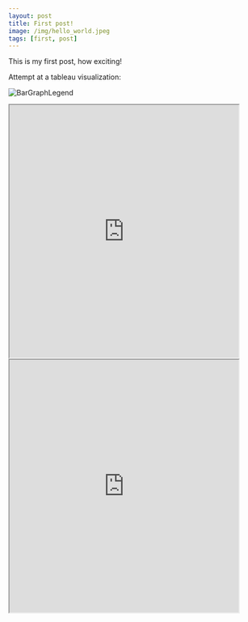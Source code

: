 ```yaml
---
layout: post
title: First post!
image: /img/hello_world.jpeg
tags: [first, post]
---
```


This is my first post, how exciting!

Attempt at a tableau visualization:

<!-- Poultry Legend -->
![BarGraphLegend](http://s3-media3.fl.yelpcdn.com/bphoto/cQ1Yoa75m2yUFFbY2xwuqw/348s.jpg)



<!-- BAR CHARTS ON US MEAT CONSUMPTION -->
<style>
.responsive-wrap iframe{ max-width: 100%;}
</style>
<div class="responsive-wrap">
<!-- this is the embed code provided by Google -->
  <iframe src="https://public.tableau.com/views/USMeatConsumptionbyYear/MeatConsumptionDashboard?:showVizHome=no&:embed=true" width="90%" height="500"></iframe>
<!-- Google embed ends -->
</div>



<!--LINE GRAPHS ON CHANGE IN CHICKEN/BEEF>
<style>
.responsive-wrap iframe{ max-width: 100%;}
</style>
<div class="responsive-wrap">
<!-- this is the embed code provided by Google -->
  <iframe src="https://public.tableau.com/views/ChangeinMeatConsumption/Change?:showVizHome=no&:embed=true" width="90%" height="500"></iframe>
<!-- Google embed ends -->
</div>
